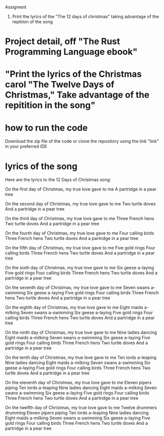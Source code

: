 Assigment

1. Print the lyrics of the "The 12 days of christmas" taking advantage of the repitiion of the song




# Project detail, off "The Rust Programming Language ebook"
# "Print the lyrics of the Christmas carol "The Twelve Days of Christmas," Take advantage of the repitition in the song"

# how to run the code 
Download the zip file of the code or clone the repository using the link "link" in your preferred IDE


# lyrics of the song

Here are the lyrics to the 12 Days of Christmas song:

On the first day of Christmas, my true love gave to me
A partridge in a pear tree

On the second day of Christmas, my true love gave to me
Two turtle doves
And a partridge in a pear tree

On the third day of Christmas, my true love gave to me
Three French hens
Two turtle doves
And a partridge in a pear tree

On the fourth day of Christmas, my true love gave to me
Four calling birds
Three French hens
Two turtle doves
And a partridge in a pear tree

On the fifth day of Christmas, my true love gave to me
Five gold rings
Four calling birds
Three French hens
Two turtle doves
And a partridge in a pear tree

On the sixth day of Christmas, my true love gave to me
Six geese a-laying
Five gold rings
Four calling birds
Three French hens
Two turtle doves
And a partridge in a pear tree

On the seventh day of Christmas, my true love gave to me
Seven swans a-swimming
Six geese a-laying
Five gold rings
Four calling birds
Three French hens
Two turtle doves
And a partridge in a pear tree

On the eighth day of Christmas, my true love gave to me
Eight maids a-milking
Seven swans a-swimming
Six geese a-laying
Five gold rings
Four calling birds
Three French hens
Two turtle doves
And a partridge in a pear tree

On the ninth day of Christmas, my true love gave to me
Nine ladies dancing
Eight maids a-milking
Seven swans a-swimming
Six geese a-laying
Five gold rings
Four calling birds
Three French hens
Two turtle doves
And a partridge in a pear tree

On the tenth day of Christmas, my true love gave to me
Ten lords a-leaping
Nine ladies dancing
Eight maids a-milking
Seven swans a-swimming
Six geese a-laying
Five gold rings
Four calling birds
Three French hens
Two turtle doves
And a partridge in a pear tree

On the eleventh day of Christmas, my true love gave to me
Eleven pipers piping
Ten lords a-leaping
Nine ladies dancing
Eight maids a-milking
Seven swans a-swimming
Six geese a-laying
Five gold rings
Four calling birds
Three French hens
Two turtle doves
And a partridge in a pear tree

On the twelfth day of Christmas, my true love gave to me
Twelve drummers drumming
Eleven pipers piping
Ten lords a-leaping
Nine ladies dancing
Eight maids a-milking
Seven swans a-swimming
Six geese a-laying
Five gold rings
Four calling birds
Three French hens
Two turtle doves
And a partridge in a pear tree






